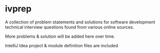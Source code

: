 # ivprep

A collection of problem statements and solutions for software development technical interview questions found from various online sources. 

More problems & solution will be added here over time.

IntelliJ Idea project & module definition files are included
